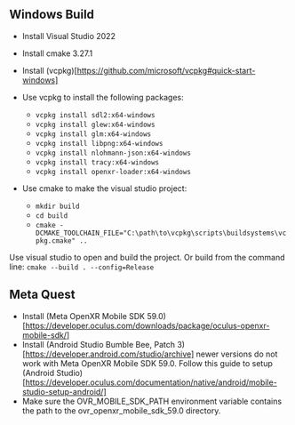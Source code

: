 Windows Build
-----------------------
* Install Visual Studio 2022
* Install cmake 3.27.1
* Install (vcpkg)[https://github.com/microsoft/vcpkg#quick-start-windows]
* Use vcpkg to install the following packages:
    - `vcpkg install sdl2:x64-windows`
    - `vcpkg install glew:x64-windows`
    - `vcpkg install glm:x64-windows`
    - `vcpkg install libpng:x64-windows`
    - `vcpkg install nlohmann-json:x64-windows`
    - `vcpkg install tracy:x64-windows`
    - `vcpkg install openxr-loader:x64-windows`

* Use cmake to make the visual studio project:
    - `mkdir build`
    - `cd build`
    - `cmake -DCMAKE_TOOLCHAIN_FILE="C:\path\to\vcpkg\scripts\buildsystems\vcpkg.cmake" ..`

Use visual studio to open and build the project.
Or build from the command line: `cmake --build . --config=Release`

Meta Quest
--------------
* Install (Meta OpenXR Mobile SDK 59.0)[https://developer.oculus.com/downloads/package/oculus-openxr-mobile-sdk/]
* Install (Android Studio Bumble Bee, Patch 3)[https://developer.android.com/studio/archive]
  newer versions do not work with Meta OpenXR Mobile SDK 59.0.
  Follow this guide to setup (Android Studio)[https://developer.oculus.com/documentation/native/android/mobile-studio-setup-android/]
* Make sure the OVR_MOBILE_SDK_PATH environment variable contains the path to the ovr_openxr_mobile_sdk_59.0 directory.
